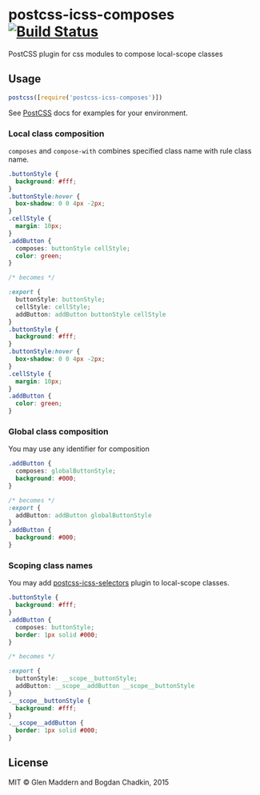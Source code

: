 # postcss-icss-composes [![Build Status][travis-img]][travis]

[PostCSS]: https://github.com/postcss/postcss
[travis-img]: https://travis-ci.org/css-modules/postcss-icss-composes.svg
[travis]: https://travis-ci.org/css-modules/postcss-icss-composes

PostCSS plugin for css modules to compose local-scope classes

## Usage

```js
postcss([require('postcss-icss-composes')])
```

See [PostCSS] docs for examples for your environment.

### Local class composition

`composes` and `compose-with` combines specified class name with rule class name.

```css
.buttonStyle {
  background: #fff;
}
.buttonStyle:hover {
  box-shadow: 0 0 4px -2px;
}
.cellStyle {
  margin: 10px;
}
.addButton {
  composes: buttonStyle cellStyle;
  color: green;
}

/* becomes */

:export {
  buttonStyle: buttonStyle;
  cellStyle: cellStyle;
  addButton: addButton buttonStyle cellStyle
}
.buttonStyle {
  background: #fff;
}
.buttonStyle:hover {
  box-shadow: 0 0 4px -2px;
}
.cellStyle {
  margin: 10px;
}
.addButton {
  color: green;
}
```

### Global class composition

You may use any identifier for composition

```css
.addButton {
  composes: globalButtonStyle;
  background: #000;
}

/* becomes */
:export {
  addButton: addButton globalButtonStyle
}
.addButton {
  background: #000;
}
```

### Scoping class names

You may add [postcss-icss-selectors](https://github.com/css-modules/postcss-icss-selectors) plugin to local-scope classes.

```css
.buttonStyle {
  background: #fff;
}
.addButton {
  composes: buttonStyle;
  border: 1px solid #000;
}

/* becomes */

:export {
  buttonStyle: __scope__buttonStyle;
  addButton: __scope__addButton __scope__buttonStyle
}
.__scope__buttonStyle {
  background: #fff;
}
.__scope__addButton {
  border: 1px solid #000;
}
```

## License

MIT © Glen Maddern and Bogdan Chadkin, 2015
